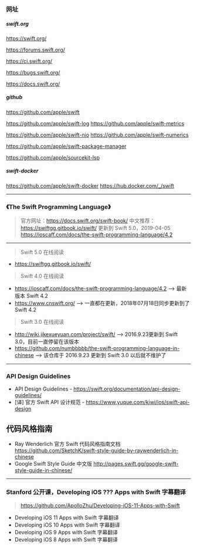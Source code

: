 ### 网址

##### swift.org

https://swift.org/  

https://forums.swift.org/  

https://ci.swift.org/

https://bugs.swift.org/

https://docs.swift.org/

##### github

https://github.com/apple/swift

https://github.com/apple/swift-log
https://github.com/apple/swift-metrics

https://github.com/apple/swift-nio
https://github.com/apple/swift-numerics

https://github.com/apple/swift-package-manager

https://github.com/apple/sourcekit-lsp

##### swift-docker

https://github.com/apple/swift-docker
https://hub.docker.com/_/swift

---

### 《The Swift Programming Language》

> 官方网址：https://docs.swift.org/swift-book/
> 中文推荐：https://swiftgg.gitbook.io/swift/ 更新到 Swift 5.0，2019-04-05
> https://ioscaff.com/docs/the-swift-programming-language/4.2

---

> Swift 5.0 在线阅读

* https://swiftgg.gitbook.io/swift/

> Swift 4.0 在线阅读

* https://ioscaff.com/docs/the-swift-programming-language/4.2 --> 最新版本 Swift 4.2
* https://www.cnswift.org/ --> 一直都在更新，2018年07月18日同步更新到了 Swift 4.2

> Swift 3.0 在线阅读

* http://wiki.jikexueyuan.com/project/swift/ --> 2016.9.23更新到 Swift 3.0，目前一直停留在该版本
* https://github.com/numbbbbb/the-swift-programming-language-in-chinese --> 该仓库于 2016.9.23 更新到 Swift 3.0 以后就不维护了

---

### API Design Guidelines

* API Design Guidelines - https://swift.org/documentation/api-design-guidelines/
* [译] 官方 Swift API 设计规范 - https://www.yuque.com/kiwi/ios/swift-api-design

## 代码风格指南

* Ray Wenderlich 官方 Swift 代码风格指南文档 https://github.com/SketchK/swift-style-guide-by-raywenderlich-in-chinese
* Google Swift Style Guide 中文版 http://pages.swift.gg/google-swift-style-guide-in-chinese/

---

### Stanford 公开课，Developing iOS ??? Apps with Swift 字幕翻译

> https://github.com/ApolloZhu/Developing-iOS-11-Apps-with-Swift

* Developing iOS 11 Apps with Swift 字幕翻译
* Developing iOS 10 Apps with Swift 字幕翻译
* Developing iOS 9 Apps with Swift 字幕翻译
* Developing iOS 8 Apps with Swift 字幕翻译